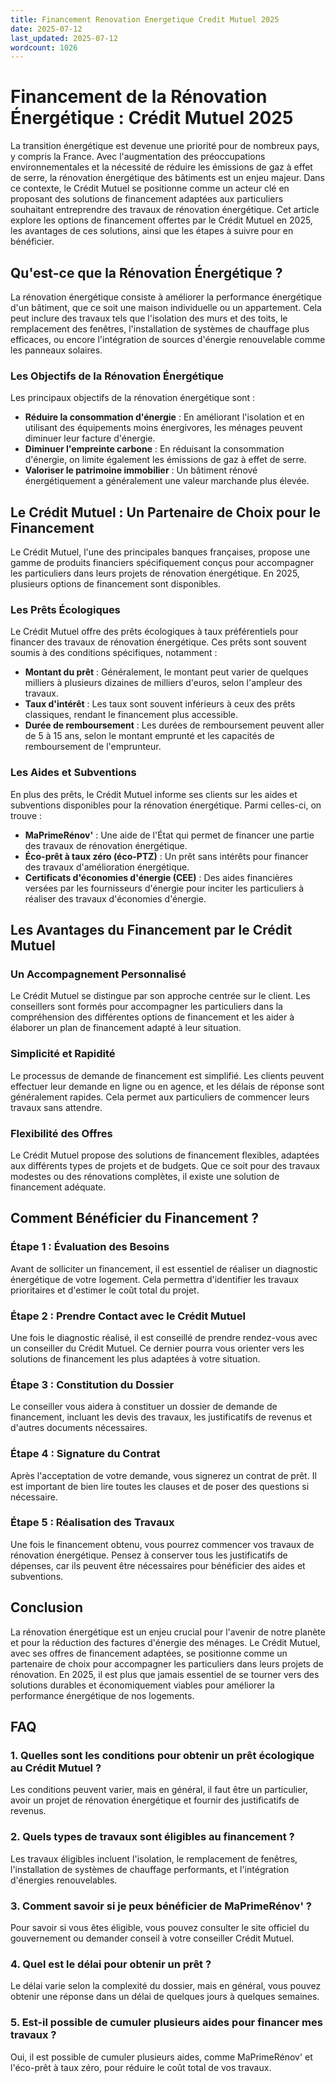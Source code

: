 ```yaml
---
title: Financement Renovation Energetique Credit Mutuel 2025
date: 2025-07-12
last_updated: 2025-07-12
wordcount: 1026
---
```


# Financement de la Rénovation Énergétique : Crédit Mutuel 2025

La transition énergétique est devenue une priorité pour de nombreux pays, y compris la France. Avec l'augmentation des préoccupations environnementales et la nécessité de réduire les émissions de gaz à effet de serre, la rénovation énergétique des bâtiments est un enjeu majeur. Dans ce contexte, le Crédit Mutuel se positionne comme un acteur clé en proposant des solutions de financement adaptées aux particuliers souhaitant entreprendre des travaux de rénovation énergétique. Cet article explore les options de financement offertes par le Crédit Mutuel en 2025, les avantages de ces solutions, ainsi que les étapes à suivre pour en bénéficier.

## Qu'est-ce que la Rénovation Énergétique ?

La rénovation énergétique consiste à améliorer la performance énergétique d'un bâtiment, que ce soit une maison individuelle ou un appartement. Cela peut inclure des travaux tels que l'isolation des murs et des toits, le remplacement des fenêtres, l'installation de systèmes de chauffage plus efficaces, ou encore l'intégration de sources d'énergie renouvelable comme les panneaux solaires.

### Les Objectifs de la Rénovation Énergétique

Les principaux objectifs de la rénovation énergétique sont :

- **Réduire la consommation d'énergie** : En améliorant l'isolation et en utilisant des équipements moins énergivores, les ménages peuvent diminuer leur facture d'énergie.
- **Diminuer l'empreinte carbone** : En réduisant la consommation d'énergie, on limite également les émissions de gaz à effet de serre.
- **Valoriser le patrimoine immobilier** : Un bâtiment rénové énergétiquement a généralement une valeur marchande plus élevée.

## Le Crédit Mutuel : Un Partenaire de Choix pour le Financement

Le Crédit Mutuel, l'une des principales banques françaises, propose une gamme de produits financiers spécifiquement conçus pour accompagner les particuliers dans leurs projets de rénovation énergétique. En 2025, plusieurs options de financement sont disponibles.

### Les Prêts Écologiques

Le Crédit Mutuel offre des prêts écologiques à taux préférentiels pour financer des travaux de rénovation énergétique. Ces prêts sont souvent soumis à des conditions spécifiques, notamment :

- **Montant du prêt** : Généralement, le montant peut varier de quelques milliers à plusieurs dizaines de milliers d'euros, selon l'ampleur des travaux.
- **Taux d'intérêt** : Les taux sont souvent inférieurs à ceux des prêts classiques, rendant le financement plus accessible.
- **Durée de remboursement** : Les durées de remboursement peuvent aller de 5 à 15 ans, selon le montant emprunté et les capacités de remboursement de l'emprunteur.

### Les Aides et Subventions

En plus des prêts, le Crédit Mutuel informe ses clients sur les aides et subventions disponibles pour la rénovation énergétique. Parmi celles-ci, on trouve :

- **MaPrimeRénov'** : Une aide de l'État qui permet de financer une partie des travaux de rénovation énergétique.
- **Éco-prêt à taux zéro (éco-PTZ)** : Un prêt sans intérêts pour financer des travaux d'amélioration énergétique.
- **Certificats d'économies d'énergie (CEE)** : Des aides financières versées par les fournisseurs d'énergie pour inciter les particuliers à réaliser des travaux d'économies d'énergie.

## Les Avantages du Financement par le Crédit Mutuel

### Un Accompagnement Personnalisé

Le Crédit Mutuel se distingue par son approche centrée sur le client. Les conseillers sont formés pour accompagner les particuliers dans la compréhension des différentes options de financement et les aider à élaborer un plan de financement adapté à leur situation.

### Simplicité et Rapidité

Le processus de demande de financement est simplifié. Les clients peuvent effectuer leur demande en ligne ou en agence, et les délais de réponse sont généralement rapides. Cela permet aux particuliers de commencer leurs travaux sans attendre.

### Flexibilité des Offres

Le Crédit Mutuel propose des solutions de financement flexibles, adaptées aux différents types de projets et de budgets. Que ce soit pour des travaux modestes ou des rénovations complètes, il existe une solution de financement adéquate.

## Comment Bénéficier du Financement ?

### Étape 1 : Évaluation des Besoins

Avant de solliciter un financement, il est essentiel de réaliser un diagnostic énergétique de votre logement. Cela permettra d'identifier les travaux prioritaires et d'estimer le coût total du projet.

### Étape 2 : Prendre Contact avec le Crédit Mutuel

Une fois le diagnostic réalisé, il est conseillé de prendre rendez-vous avec un conseiller du Crédit Mutuel. Ce dernier pourra vous orienter vers les solutions de financement les plus adaptées à votre situation.

### Étape 3 : Constitution du Dossier

Le conseiller vous aidera à constituer un dossier de demande de financement, incluant les devis des travaux, les justificatifs de revenus et d'autres documents nécessaires.

### Étape 4 : Signature du Contrat

Après l'acceptation de votre demande, vous signerez un contrat de prêt. Il est important de bien lire toutes les clauses et de poser des questions si nécessaire.

### Étape 5 : Réalisation des Travaux

Une fois le financement obtenu, vous pourrez commencer vos travaux de rénovation énergétique. Pensez à conserver tous les justificatifs de dépenses, car ils peuvent être nécessaires pour bénéficier des aides et subventions.

## Conclusion

La rénovation énergétique est un enjeu crucial pour l'avenir de notre planète et pour la réduction des factures d'énergie des ménages. Le Crédit Mutuel, avec ses offres de financement adaptées, se positionne comme un partenaire de choix pour accompagner les particuliers dans leurs projets de rénovation. En 2025, il est plus que jamais essentiel de se tourner vers des solutions durables et économiquement viables pour améliorer la performance énergétique de nos logements.

## FAQ

### 1. Quelles sont les conditions pour obtenir un prêt écologique au Crédit Mutuel ?

Les conditions peuvent varier, mais en général, il faut être un particulier, avoir un projet de rénovation énergétique et fournir des justificatifs de revenus.

### 2. Quels types de travaux sont éligibles au financement ?

Les travaux éligibles incluent l'isolation, le remplacement de fenêtres, l'installation de systèmes de chauffage performants, et l'intégration d'énergies renouvelables.

### 3. Comment savoir si je peux bénéficier de MaPrimeRénov' ?

Pour savoir si vous êtes éligible, vous pouvez consulter le site officiel du gouvernement ou demander conseil à votre conseiller Crédit Mutuel.

### 4. Quel est le délai pour obtenir un prêt ?

Le délai varie selon la complexité du dossier, mais en général, vous pouvez obtenir une réponse dans un délai de quelques jours à quelques semaines.

### 5. Est-il possible de cumuler plusieurs aides pour financer mes travaux ?

Oui, il est possible de cumuler plusieurs aides, comme MaPrimeRénov' et l'éco-prêt à taux zéro, pour réduire le coût total de vos travaux.